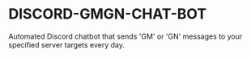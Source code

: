 # DISCORD-GMGN-CHAT-BOT
Automated Discord chatbot that sends 'GM' or 'GN' messages to your specified server targets every day.
